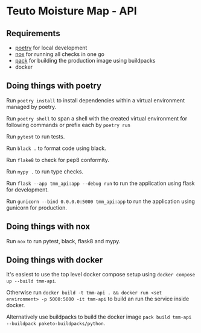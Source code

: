 # Teuto Moisture Map - API

## Requirements

- [poetry](https://python-poetry.org) for local development
- [nox](https://nox.thea.codes/en/stable/) for running all checks in one go
- [pack](https://buildpacks.io/docs/tools/pack/) for building the production image using buildpacks
- docker

## Doing things with poetry

Run `poetry install` to install dependencies within a virtual environment managed by poetry.

Run `poetry shell` to span a shell with the created virtual environment for following commands or prefix each by `poetry run`

Run `pytest` to run tests.

Run `black .` to format code using black.

Run `flake8` to check for pep8 conformity.

Run `mypy .` to run type checks.

Run `flask --app tmm_api:app --debug run` to run the application using flask for development.

Run `gunicorn --bind 0.0.0.0:5000 tmm_api:app` to run the application using gunicorn for production.

## Doing things with nox

Run `nox` to run pytest, black, flask8 and mypy.

## Doing things with docker

It's easiest to use the top level docker compose setup using `docker compose up --build tmm-api`.

Otherwise run `docker build -t tmm-api . && docker run <set environment> -p 5000:5000 -it tmm-api` to build an run the service inside docker.

Alternatively use buildpacks to build the docker image `pack build tmm-api --buildpack paketo-buildpacks/python`.